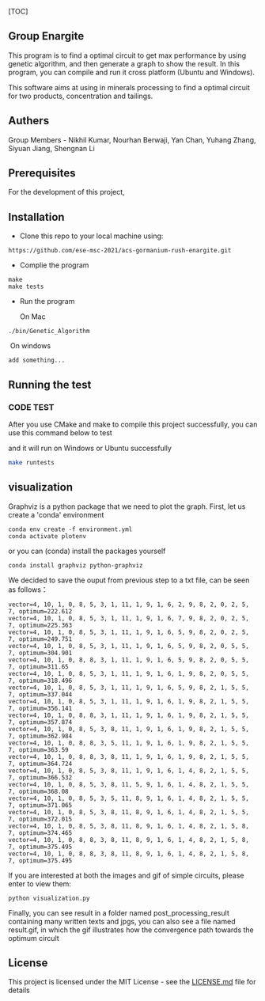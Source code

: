 [TOC]

## Group Enargite

This program is to find a optimal circuit to get max performance by using genetic algorithm, and then generate a graph to show the result. In this program, you can compile and run it cross platform (Ubuntu and Windows).

This software aims at using in minerals processing to find a optimal circuit for two products, concentration and tailings.

## Authers

Group Members - Nikhil Kumar, Nourhan Berwaji, Yan Chan, Yuhang Zhang, Siyuan Jiang, Shengnan Li



## Prerequisites

For the development of this project, 



## Installation

- Clone this repo to your local machine using:

```
https://github.com/ese-msc-2021/acs-gormanium-rush-enargite.git
```

- Complie the program

```
make 
make tests
```

- Run the program

  On Mac

```
./bin/Genetic_Algorithm
```

​		On windows

```
add something...
```



## Running the test

### CODE TEST

After you use CMake and make to compile this project successfully, you can use this command below to test

and it will run on Windows or Ubuntu successfully

```sh
make runtests
```



## visualization

Graphviz is a python package that we need to plot the graph. First, let us create a 'conda' environment

```
conda env create -f environment.yml
conda activate plotenv
```

or you can (conda) install the packages yourself

```
conda install graphviz python-graphviz
```

We decided to save the ouput from previous step to a txt file, can be seen as follows：

```
vector=4, 10, 1, 0, 8, 5, 3, 1, 11, 1, 9, 1, 6, 2, 9, 8, 2, 0, 2, 5, 7, optimum=222.612
vector=4, 10, 1, 0, 8, 5, 3, 1, 11, 1, 9, 1, 6, 7, 9, 8, 2, 0, 2, 5, 7, optimum=225.363
vector=4, 10, 1, 0, 8, 5, 3, 1, 11, 1, 9, 1, 6, 5, 9, 8, 2, 0, 2, 5, 7, optimum=249.751
vector=4, 10, 1, 0, 8, 5, 3, 1, 11, 1, 9, 1, 6, 5, 9, 8, 2, 0, 5, 5, 7, optimum=304.901
vector=4, 10, 1, 0, 8, 8, 3, 1, 11, 1, 9, 1, 6, 5, 9, 8, 2, 0, 5, 5, 7, optimum=311.65
vector=4, 10, 1, 0, 8, 5, 3, 1, 11, 1, 9, 1, 6, 1, 9, 8, 2, 0, 5, 5, 7, optimum=318.496
vector=4, 10, 1, 0, 8, 5, 3, 1, 11, 1, 9, 1, 6, 5, 9, 8, 2, 1, 5, 5, 7, optimum=337.044
vector=4, 10, 1, 0, 8, 5, 3, 1, 11, 1, 9, 1, 6, 1, 9, 8, 2, 1, 5, 5, 7, optimum=356.141
vector=4, 10, 1, 0, 8, 8, 3, 1, 11, 1, 9, 1, 6, 1, 9, 8, 2, 1, 5, 5, 7, optimum=357.874
vector=4, 10, 1, 0, 8, 5, 3, 8, 11, 1, 9, 1, 6, 1, 9, 8, 2, 1, 5, 5, 7, optimum=362.984
vector=4, 10, 1, 0, 8, 8, 3, 5, 11, 1, 9, 1, 6, 1, 9, 8, 2, 1, 5, 5, 7, optimum=363.59
vector=4, 10, 1, 0, 8, 8, 3, 8, 11, 1, 9, 1, 6, 1, 9, 8, 2, 1, 5, 5, 7, optimum=364.724
vector=4, 10, 1, 0, 8, 5, 3, 8, 11, 1, 9, 1, 6, 1, 4, 8, 2, 1, 5, 5, 7, optimum=366.532
vector=4, 10, 1, 0, 8, 5, 3, 8, 11, 5, 9, 1, 6, 1, 4, 8, 2, 1, 5, 5, 7, optimum=368.08
vector=4, 10, 1, 0, 8, 5, 3, 5, 11, 8, 9, 1, 6, 1, 4, 8, 2, 1, 5, 5, 7, optimum=371.065
vector=4, 10, 1, 0, 8, 5, 3, 8, 11, 8, 9, 1, 6, 1, 4, 8, 2, 1, 5, 5, 7, optimum=372.015
vector=4, 10, 1, 0, 8, 5, 3, 8, 11, 8, 9, 1, 6, 1, 4, 8, 2, 1, 5, 8, 7, optimum=374.465
vector=4, 10, 1, 0, 8, 8, 3, 8, 11, 8, 9, 1, 6, 1, 4, 8, 2, 1, 5, 8, 7, optimum=375.495
vector=4, 10, 1, 0, 8, 8, 3, 8, 11, 8, 9, 1, 6, 1, 4, 8, 2, 1, 5, 8, 7, optimum=375.495
```

If you are interested at both the images and gif of simple circuits, please enter to view them:

```
python visualization.py
```

Finally,  you can see result in a folder named post_processing_result containing  many written texts and jpgs, you can also see a file named result.gif, in which the gif illustrates how the convergence path towards the optimum circult



## License

This project is licensed under the MIT License - see the [LICENSE.md](https://github.com/ese-msc-2021/acs-gormanium-rush-enargite/blob/main/LICENSE) file for details
